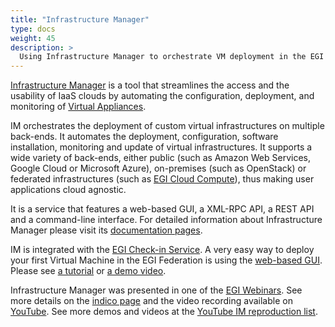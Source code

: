 ```yaml
---
title: "Infrastructure Manager"
type: docs
weight: 45
description: >
  Using Infrastructure Manager to orchestrate VM deployment in the EGI Cloud
---
```


[Infrastructure Manager](https://www.grycap.upv.es/im) is a tool that
streamlines the access and the usability of IaaS clouds by automating the
configuration, deployment, and monitoring of [Virtual Appliances](../vmi).

IM orchestrates the deployment of custom virtual infrastructures on multiple
back-ends. It automates the deployment, configuration, software installation,
monitoring and update of virtual infrastructures. It supports a wide variety
of back-ends, either public (such as Amazon Web Services, Google Cloud or
Microsoft Azure), on-premises (such as OpenStack) or federated infrastructures
(such as [EGI Cloud Compute](../cloud-compute)), thus making user applications
cloud agnostic.

It is a service that features a web-based GUI, a XML-RPC API, a REST API and a
command-line interface. For detailed information about Infrastructure Manager
please visit its [documentation pages](https://imdocs.readthedocs.io).

IM is integrated with the [EGI Check-in Service](../check-in). A very easy
way to deploy your first Virtual Machine in the EGI Federation is using the
[web-based GUI](https://appsgrycap.i3m.upv.es:31443/im-dashboard/). Please see
[a tutorial](https://imdocs.readthedocs.io/en/latest/dashboard.html#usage) or
[a demo video](https://youtu.be/vmtzGOZxiUg).

Infrastructure Manager was presented in one of the
[EGI Webinars](https://www.egi.eu/webinars/). See more details on the
[indico page](https://indico.egi.eu/event/5495/) and the video recording
available on [YouTube](https://youtu.be/Q9VsYjI1mD4). See more demos and
videos at the [YouTube IM reproduction list](https://youtube.com/playlist?list=PLgPH186Qwh_37AMhEruhVKZSfoYpHkrUp).

